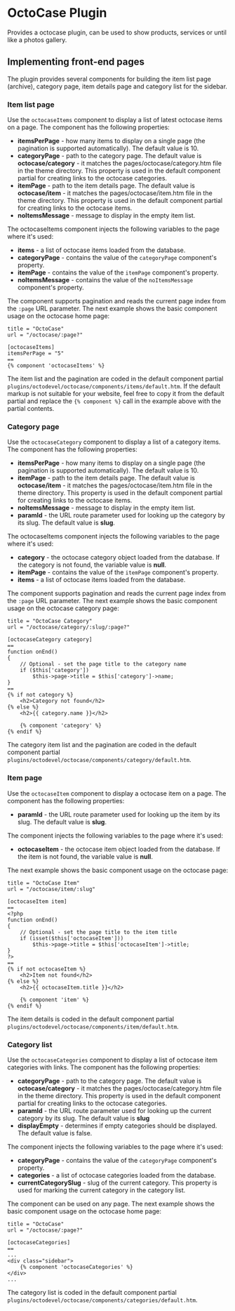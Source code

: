 # OctoCase Plugin

Provides a octocase plugin, can be used to show products, services or until like a photos gallery.

## Implementing front-end pages

The plugin provides several components for building the item list page (archive), category page, item details page and category list for the sidebar.

### Item list page

Use the `octocaseItems` component to display a list of latest octocase items on a page. The component has the following properties:

* **itemsPerPage** - how many items to display on a single page (the pagination is supported automatically). The default value is 10.
* **categoryPage** - path to the category page. The default value is **octocase/category** - it matches the pages/octocase/category.htm file in the theme directory. This property is used in the default component partial for creating links to the octocase categories.
* **itemPage** - path to the item details page. The default value is **octocase/item** - it matches the pages/octocase/item.htm file in the theme directory. This property is used in the default component partial for creating links to the octocase items.
* **noItemsMessage** - message to display in the empty item list.

The octocaseItems component injects the following variables to the page where it's used:

* **items** - a list of octocase items loaded from the database.
* **categoryPage** - contains the value of the `categoryPage` component's property.
* **itemPage** - contains the value of the `itemPage` component's property.
* **noItemsMessage** - contains the value of the `noItemsMessage` component's property.

The component supports pagination and reads the current page index from the `:page` URL parameter. The next example shows the basic component usage on the octocase home page:

    title = "OctoCase"
    url = "/octocase/:page?"

    [octocaseItems]
    itemsPerPage = "5"
    ==
    {% component 'octocaseItems' %}

The item list and the pagination are coded in the default component partial `plugins/octodevel/octocase/components/items/default.htm`. If the default markup is not suitable for your website, feel free to copy it from the default partial and replace the `{% component %}` call in the example above with the partial contents.

### Category page

Use the `octocaseCategory` component to display a list of a category items. The component has the following properties:

* **itemsPerPage** - how many items to display on a single page (the pagination is supported automatically). The default value is 10.
* **itemPage** - path to the item details page. The default value is **octocase/item** - it matches the pages/octocase/item.htm file in the theme directory. This property is used in the default component partial for creating links to the octocase items.
* **noItemsMessage** - message to display in the empty item list.
* **paramId** - the URL route parameter used for looking up the category by its slug. The default  value is **slug**.

The octocaseItems component injects the following variables to the page where it's used:

* **category** - the octocase category object loaded from the database. If the category is not found, the variable value is **null**.
* **itemPage** - contains the value of the `itemPage` component's property.
* **items** - a list of octocase items loaded from the database.

The component supports pagination and reads the current page index from the `:page` URL parameter. The next example shows the basic component usage on the octocase category page:

    title = "OctoCase Category"
    url = "/octocase/category/:slug/:page?"

    [octocaseCategory category]
    ==
    function onEnd()
    {
        // Optional - set the page title to the category name
        if ($this['category'])
            $this->page->title = $this['category']->name;
    }
    ==
    {% if not category %}
        <h2>Category not found</h2>
    {% else %}
        <h2>{{ category.name }}</h2>

        {% component 'category' %}
    {% endif %}

The category item list and the pagination are coded in the default component partial `plugins/octodevel/octocase/components/category/default.htm`.

### Item page

Use the `octocaseItem` component to display a octocase item on a page. The component has the following properties:

* **paramId** - the URL route parameter used for looking up the item by its slug. The default value is **slug**.

The component injects the following variables to the page where it's used:

* **octocaseItem** - the octocase item object loaded from the database. If the item is not found, the variable value is **null**.

The next example shows the basic component usage on the octocase page:

    title = "OctoCase Item"
    url = "/octocase/item/:slug"

    [octocaseItem item]
    ==
    <?php
    function onEnd()
    {
        // Optional - set the page title to the item title
        if (isset($this['octocaseItem']))
            $this->page->title = $this['octocaseItem']->title;
    }
    ?>
    ==
    {% if not octocaseItem %}
        <h2>Item not found</h2>
    {% else %}
        <h2>{{ octocaseItem.title }}</h2>

        {% component 'item' %}
    {% endif %}

The item details is coded in the default component partial `plugins/octodevel/octocase/components/item/default.htm`.

### Category list

Use the `octocaseCategories` component to display a list of octocase item categories with links. The component has the following properties:

* **categoryPage** - path to the category page. The default value is **octocase/category** - it matches the pages/octocase/category.htm file in the theme directory. This property is used in the default component partial for creating links to the octocase categories.
* **paramId** - the URL route parameter used for looking up the current category by its slug. The default  value is
**slug**
* **displayEmpty** - determines if empty categories should be displayed. The default value is false.

The component injects the following variables to the page where it's used:

* **categoryPage** - contains the value of the `categoryPage` component's property.
* **categories** - a list of octocase categories loaded from the database.
* **currentCategorySlug** - slug of the current category. This property is used for marking the current category in the category list.

The component can be used on any page. The next example shows the basic component usage on the octocase home page:

    title = "OctoCase"
    url = "/octocase/:page?"

    [octocaseCategories]
    ==
    ...
    <div class="sidebar">
        {% component 'octocaseCategories' %}
    </div>
    ...

The category list is coded in the default component partial `plugins/octodevel/octocase/components/categories/default.htm`.